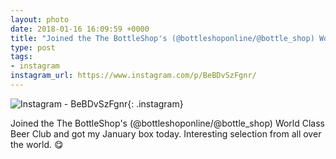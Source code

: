 ```yaml
---
layout: photo
date: 2018-01-16 16:09:59 +0000
title: "Joined the The BottleShop's (@bottleshoponline/@bottle_shop) World Class Beer…"
type: post
tags:
- instagram
instagram_url: https://www.instagram.com/p/BeBDvSzFgnr/
---
```


![Instagram - BeBDvSzFgnr](https://colinseymour.co.uk/img/BeBDvSzFgnr.jpg){: .instagram}

Joined the The BottleShop's (@bottleshoponline/@bottle_shop) World Class Beer Club and got my January box today. Interesting selection from all over the world. 😋
